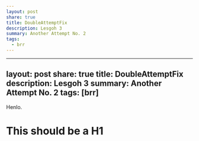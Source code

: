 ```yaml
---
layout: post
share: true
title: DoubleAttemptFix
description: Lesgoh 3
summary: Another Attempt No. 2
tags:
  - brr
---
```

---
layout: post
share: true
title: DoubleAttemptFix
description: Lesgoh 3
summary: Another Attempt No. 2
tags: [brr]
---

Henlo. 

# This should be a H1

